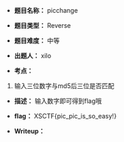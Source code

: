 * **题目名称：** picchange

* **题目类型：** Reverse

* **题目难度：** 中等

* **出题人：** xilo

* **考点：**  

1. 输入三位数字与md5后三位是否匹配

* **描述：** 输入数字即可得到flag哦

* **flag：** XSCTF{pic_pic_is_so_easy!}

* **Writeup：** 
